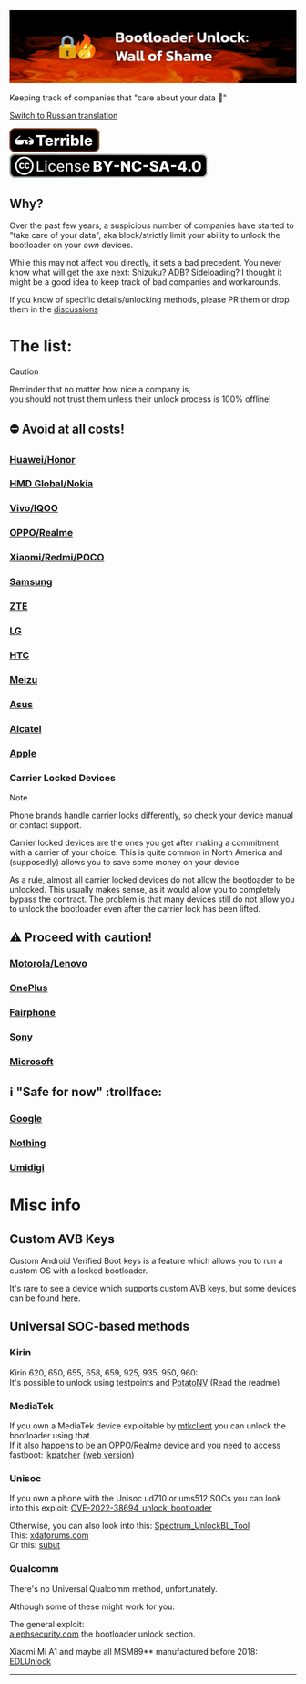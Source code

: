 ![Banner. A lock and a key on fire on the left and the text 'Bootloader Unlock: Wall of Shame' on the right.](/misc/banner/banner.jpg)

Keeping track of companies that "care about your data 🥺"

[Switch to Russian translation](ru/README.md)

![Terrible](https://raw.githubusercontent.com/melontini/mini-badges/main/personal/terrible.svg)
[![License CC BY-NC-SA](https://raw.githubusercontent.com/melontini/mini-badges/main/licenses/cc/CC-BY-NC-SA-4.0.svg)](https://github.com/melontini/bootloader-unlock-wall-of-shame/blob/main/LICENSE)

## Why?
Over the past few years, a suspicious number of companies have started to "take care of your data", aka block/strictly limit your ability to unlock the bootloader on your *own* devices.

While this may not affect you directly, it sets a bad precedent. You never know what will get the axe next: Shizuku? ADB? Sideloading? I thought it might be a good idea to keep track of bad companies and workarounds.

If you know of specific details/unlocking methods, please PR them or drop them in the [discussions](https://github.com/melontini/bootloader-unlock-wall-of-shame/discussions)

# The list:

> [!CAUTION]
> Reminder that no matter how nice a company is, <br/>
> you should not trust them unless their unlock process is 100% offline!

## ⛔ Avoid at all costs!

### [Huawei/Honor](/brands/huawei/README.md)

### [HMD Global/Nokia](/brands/nokia/README.md)

### [Vivo/IQOO](/brands/vivo/README.md)

### [OPPO/Realme](/brands/oppo/README.md)

### [Xiaomi/Redmi/POCO](/brands/xiaomi/README.md)

### [Samsung](/brands/samsung/README.md)

### [ZTE](/brands/zte/README.md)

### [LG](/brands/lg/README.md)

### [HTC](/brands/htc/README.md)

### [Meizu](/brands/meizu/README.md)

### [Asus](/brands/asus/README.md)

### [Alcatel](/brands/alcatel/README.md)

### [Apple](/brands/apple/README.md)

### Carrier Locked Devices

> [!NOTE]
> Phone brands handle carrier locks differently, so check your device manual or contact support.

Carrier locked devices are the ones you get after making a commitment with a carrier of your choice. This is quite common in North America and (supposedly) allows you to save some money on your device.

As a rule, almost all carrier locked devices do not allow the bootloader to be unlocked. This usually makes sense, as it would allow you to completely bypass the contract. The problem is that many devices still do not allow you to unlock the bootloader even after the carrier lock has been lifted.

## ⚠️ Proceed with caution!

### [Motorola/Lenovo](/brands/motorola/README.md)

### [OnePlus](/brands/oneplus/README.md)

### [Fairphone](/brands/fairphone/README.md)

### [Sony](/brands/sony/README.md)

### [Microsoft](/brands/microsoft/README.md)

## ℹ️ "Safe for now" :trollface: 

### [Google](/brands/google/README.md)

### [Nothing](/brands/nothing/README.md)

### [Umidigi](/brands/umidigi/README.md)

# Misc info

## Custom AVB Keys

Custom Android Verified Boot keys is a feature which allows you to run a custom OS with a locked bootloader.

It's rare to see a device which supports custom AVB keys, but some devices can be found [here](https://github.com/chenxiaolong/avbroot/issues/299).

## Universal SOC-based methods

### Kirin
Kirin 620, 650, 655, 658, 659, 925, 935, 950, 960:<br/>
It's possible to unlock using testpoints and [PotatoNV](https://github.com/mashed-potatoes/PotatoNV) (Read the readme)

### MediaTek
If you own a MediaTek device exploitable by [mtkclient](https://github.com/bkerler/mtkclient) you can unlock the bootloader using that.<br/>
If it also happens to be an OPPO/Realme device and you need to access fastboot: [lkpatcher](https://github.com/R0rt1z2/lkpatcher) ([web version](https://lkpatcher.r0rt1z2.com/))

### Unisoc
If you own a phone with the Unisoc ud710 or ums512 SOCs you can look into this exploit: [CVE-2022-38694_unlock_bootloader](https://github.com/TomKing062/CVE-2022-38694_unlock_bootloader)

Otherwise, you can also look into this: [Spectrum_UnlockBL_Tool](https://github.com/zhuofan-16/Spectrum_UnlockBL_Tool) <br/>
This: [xdaforums.com](https://xdaforums.com/t/alldocube-t803-smile_1-bootloader-unlock-w-unisoc-t310.4393389/) <br/>
Or this: [subut](https://unisoc-android.github.io/subut/)

### Qualcomm 
There's no Universal Qualcomm method, unfortunately.

Although some of these might work for you:

The general exploit:<br/>
[alephsecurity.com](https://alephsecurity.com/2018/01/22/qualcomm-edl-2/) the bootloader unlock section.

Xiaomi Mi A1 and maybe all MSM89** manufactured before 2018:<br/>
[EDLUnlock](https://github.com/Giovix92/EDLUnlock)

***

